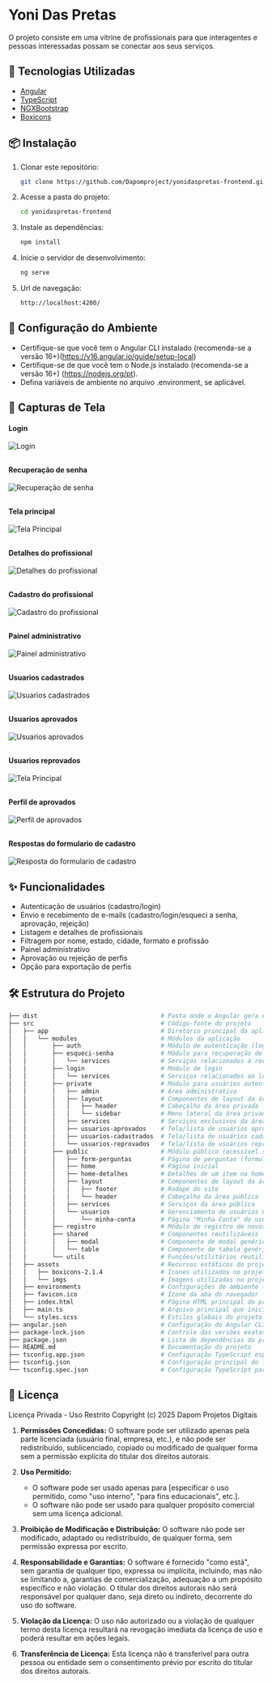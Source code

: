 # Yoni Das Pretas

O projeto consiste em uma vitrine de profissionais para que interagentes e pessoas interessadas possam se conectar aos seus serviços.

## 🚀 Tecnologias Utilizadas
- [Angular](https://angular.io/)
- [TypeScript](https://www.typescriptlang.org/)
- [NGXBootstrap](https://valor-software.com/ngx-bootstrap/)
- [Boxicons](https://boxicons.com/)

## 📦 Instalação
1. Clonar este repositório:
    ```sh
    git clone https://github.com/Dapomproject/yonidaspretas-frontend.git
    
2. Acesse a pasta do projeto: 
    ```sh
    cd yonidaspretas-frontend

3. Instale as dependências:
    ```sh
    npm install

4. Inicie o servidor de desenvolvimento:
    ```sh
    ng serve

5. Url de navegação:
    ```sh
    http://localhost:4200/

## 🔧 Configuração do Ambiente
* Certifique-se que você tem o Angular CLI instalado (recomenda-se a versão 16+)(https://v16.angular.io/guide/setup-local)    
* Certifique-se de que você tem o Node.js instalado (recomenda-se a versão 16+) (https://nodejs.org/pt).
* Defina variáveis de ambiente no arquivo .environment, se aplicável.

## 📸 Capturas de Tela
#### Login
![Login](./src/assets/imgs/github/login.png)

##

#### Recuperação de senha
![Recuperação de senha](./src/assets/imgs/github/recuperacao-senha.png)

##

#### Tela principal
![Tela Principal](./src/assets/imgs/github/tela-principal.png)

##

#### Detalhes do profissional
![Detalhes do profissional](./src/assets/imgs/github/detalhes-profissional.png)

##

#### Cadastro do profissional
![Cadastro do profissional](./src/assets/imgs/github/cadastro-profissional.png)

##

#### Painel administrativo
![Painel administrativo](./src/assets/imgs/github/painel-administrativo.png)

##

#### Usuarios cadastrados
![Usuarios cadastrados](./src/assets/imgs/github/usuarios-cadastrados.png)

##

#### Usuarios aprovados
![Usuarios aprovados](./src/assets/imgs/github/usuarios-aprovados.png)

##

#### Usuarios reprovados
![Tela Principal](./src/assets/imgs/github/usuarios-reprovados.png)

##

#### Perfil de aprovados
![Perfil de aprovados](./src/assets/imgs/github/perfil-aprovados.png)

##

#### Respostas do formulario de cadastro
![Resposta do formulario de cadastro](./src/assets/imgs/github/respostas-formulario.png)



## ✨ Funcionalidades
* Autenticação de usuários (cadastro/login)
* Envio e recebimento de e-mails (cadastro/login/esqueci a senha, aprovação, rejeição)
* Listagem e detalhes de profissionais
* Filtragem por nome, estado, cidade, formato e profissão
* Painel administrativo
* Aprovação ou rejeição de perfis
* Opção para exportação de perfis

## 🛠️ Estrutura do Projeto
   ```sh
   ├── dist                                  # Pasta onde o Angular gera os arquivos finais após o build
   ├── src                                   # Código-fonte do projeto
   │   ├── app                               # Diretório principal da aplicação
   │   │   └── modules                       # Módulos da aplicação
   │   │       ├── auth                      # Módulo de autenticação (login, logout, etc.)
   │   │       ├── esqueci-senha             # Módulo para recuperação de senha
   │   │       │   └── services              # Serviços relacionados à recuperação de senha
   │   │       ├── login                     # Módulo de login
   │   │       │   └── services              # Serviços relacionados ao login
   │   │       ├── private                   # Módulo para usuários autenticados (área restrita)
   │   │       │   ├── admin                 # Área administrativa
   │   │       │   ├── layout                # Componentes de layout da área privada
   │   │       │   │   ├── header            # Cabeçalho da área privada
   │   │       │   │   └── sidebar           # Menu lateral da área privada
   │   │       │   ├── services              # Serviços exclusivos da área privada
   │   │       │   ├── usuarios-aprovados    # Tela/lista de usuários aprovados
   │   │       │   ├── usuarios-cadastrados  # Tela/lista de usuários cadastrados
   │   │       │   └── usuarios-reprovados   # Tela/lista de usuários reprovados
   │   │       ├── public                    # Módulo público (acessível sem login)
   │   │       │   ├── form-perguntas        # Página de perguntas (formulário)
   │   │       │   ├── home                  # Página inicial
   │   │       │   ├── home-detalhes         # Detalhes de um item na home
   │   │       │   ├── layout                # Componentes de layout da área pública
   │   │       │   │   ├── footer            # Rodapé do site
   │   │       │   │   └── header            # Cabeçalho da área pública
   │   │       │   ├── services              # Serviços da área pública
   │   │       │   └── usuarios              # Gerenciamento de usuários na área pública
   │   │       │       └── minha-conta       # Página "Minha Conta" do usuário
   │   │       ├── registro                  # Módulo de registro de novos usuários
   │   │       ├── shared                    # Componentes reutilizáveis
   │   │       │   ├── modal                 # Componente de modal genérico
   │   │       │   └── table                 # Componente de tabela genérica
   │   │       └── utils                     # Funções/utilitários reutilizáveis
   │   ├── assets                            # Recursos estáticos do projeto (imagens, fontes, ícones)
   │   │   ├── boxicons-2.1.4                # Ícones utilizados no projeto        
   │   │   └── imgs                          # Imagens utilizadas no projeto
   │   ├── environments                      # Configurações de ambiente (produção, desenvolvimento)
   │   ├── favicon.ico                       # Ícone da aba do navegador
   │   ├── index.html                        # Página HTML principal do projeto
   │   ├── main.ts                           # Arquivo principal que inicia a aplicação Angular
   │   └── styles.scss                       # Estilos globais do projeto
   ├── angular.json                          # Configuração do Angular CLI (builds, assets, etc.)
   ├── package-lock.json                     # Controle das versões exatas das dependências instaladas
   ├── package.json                          # Lista de dependências do projeto e scripts do npm
   ├── README.md                             # Documentação do projeto
   ├── tsconfig.app.json                     # Configuração TypeScript específica para a aplicação Angular
   ├── tsconfig.json                         # Configuração principal do TypeScript
   └── tsconfig.spec.json                    # Configuração TypeScript para testes unitários

```
  
## 📄 Licença

Licença Privada - Uso Restrito
Copyright (c) 2025 Dapom Projetos Digitais

1. **Permissões Concedidas:**
   O software pode ser utilizado apenas pela parte licenciada (usuário final, empresa, etc.), e não pode ser redistribuído, sublicenciado, copiado ou modificado de qualquer forma sem a permissão explícita do titular dos direitos autorais.

2. **Uso Permitido:**
   - O software pode ser usado apenas para [especificar o uso permitido, como "uso interno", "para fins educacionais", etc.].
   - O software não pode ser usado para qualquer propósito comercial sem uma licença adicional.

3. **Proibição de Modificação e Distribuição:**
   O software não pode ser modificado, adaptado ou redistribuído, de qualquer forma, sem permissão expressa por escrito.

4. **Responsabilidade e Garantias:**
   O software é fornecido "como está", sem garantia de qualquer tipo, expressa ou implícita, incluindo, mas não se limitando a, garantias de comercialização, adequação a um propósito específico e não violação. O titular dos direitos autorais não será responsável por qualquer dano, seja direto ou indireto, decorrente do uso do software.

5. **Violação da Licença:**
   O uso não autorizado ou a violação de qualquer termo desta licença resultará na revogação imediata da licença de uso e poderá resultar em ações legais.
   
6. **Transferência de Licença:**
   Esta licença não é transferível para outra pessoa ou entidade sem o consentimento prévio por escrito do titular dos direitos autorais.

